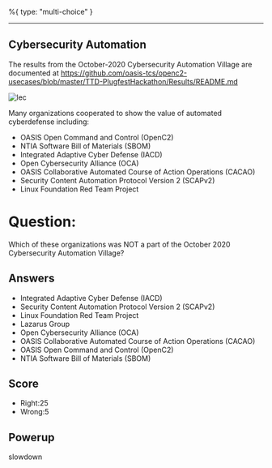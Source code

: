 %{
 type: "multi-choice"
}

---
## Cybersecurity Automation
The results from the October-2020
Cybersecurity Automation Village
are documented at
https://github.com/oasis-tcs/openc2-usecases/blob/master/TTD-PlugfestHackathon/Results/README.md

![lec](/images/PF-Logo.png)

 Many organizations cooperated to show the value of automated cyberdefense including:
 + OASIS Open Command and Control (OpenC2)
 + NTIA Software Bill of Materials (SBOM)
 + Integrated Adaptive Cyber Defense (IACD)
 + Open Cybersecurity Alliance (OCA)
 + OASIS Collaborative Automated Course of Action Operations (CACAO)
 + Security Content Automation Protocol Version 2 (SCAPv2)
 + Linux Foundation Red Team Project

# Question:
Which of these organizations was NOT a part of the October 2020
Cybersecurity Automation Village?

## Answers
- Integrated Adaptive Cyber Defense (IACD)
- Security Content Automation Protocol Version 2 (SCAPv2)
- Linux Foundation Red Team Project
- Lazarus Group
- Open Cybersecurity Alliance (OCA)
- OASIS Collaborative Automated Course of Action Operations (CACAO)
- OASIS Open Command and Control (OpenC2)
- NTIA Software Bill of Materials (SBOM)

## Score
- Right:25
- Wrong:5

## Powerup
slowdown

